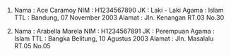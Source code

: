 1. Nama   : Ace Caramoy
   NIM    : H1234567890
   JK     : Laki - Laki
   Agama  : Islam
   TTL    : Bandung, 07 November 2003
   Alamat : Jln. Kenangan RT.03 No.30

2. Nama    : Arabella Marela
   NIM     : H1234567891
   JK      : Perempuan
   Agama   : Islam
   TTL     : Bangka Belitung, 10 Agustus 2003
   Alamat  : Jln. Masalalu RT.05 No.05 
